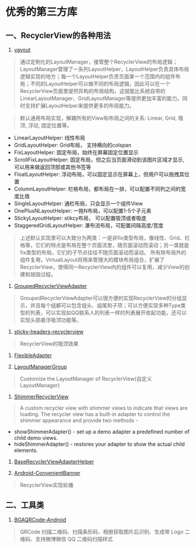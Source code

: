 # 优秀的第三方库

## 一、RecyclerView的各种用法

1. [vayout](https://github.com/alibaba/vlayout)
>通过定制化的LayoutManager，接管整个RecyclerView的布局逻辑；LayoutManager管理了一系列LayoutHelper，LayoutHelper负责具体布局逻辑实现的地方；每一个LayoutHelper负责页面某一个范围内的组件布局；不同的LayoutHelper可以做不同的布局逻辑，因此可以在一个RecyclerView页面里提供异构的布局结构，这就能比系统自带的LinearLayoutManager、GridLayoutManager等提供更加丰富的能力。同时支持扩展LayoutHelper来提供更多的布局能力。

>默认通用布局实现，解耦所有的View和布局之间的关系: Linear, Grid, 吸顶, 浮动, 固定位置等。
+ LinearLayoutHelper: 线性布局
+ GridLayoutHelper: Grid布局， 支持横向的colspan
+ FixLayoutHelper: 固定布局，始终在屏幕固定位置显示
+ ScrollFixLayoutHelper: 固定布局，但之后当页面滑动到该图片区域才显示, 可以用来做返回顶部或其他书签等
+ FloatLayoutHelper: 浮动布局，可以固定显示在屏幕上，但用户可以拖拽其位置
+ ColumnLayoutHelper: 栏格布局，都布局在一排，可以配置不同列之间的宽度比值
+ SingleLayoutHelper: 通栏布局，只会显示一个组件View
+ OnePlusNLayoutHelper: 一拖N布局，可以配置1-5个子元素
+ StickyLayoutHelper: stikcy布局， 可以配置吸顶或者吸底
+ StaggeredGridLayoutHelper: 瀑布流布局，可配置间隔高度/宽度
>上述默认实现里可以大致分为两类：一是非fix类型布局，像线性、Grid、栏格等，它们的特点是布局在整个页面流里，随页面滚动而滚动；另一类就是fix类型的布局，它们的子节点往往不随页面滚动而滚动。
所有除布局外的组件复用，VirtualLayout将用来管理大的模块布局组合，扩展了RecyclerView，使得同一RecyclerView内的组件可以复用，减少View的创建和销毁过程。

1. [GroupedRecyclerViewAdapter](https://github.com/donkingliang/GroupedRecyclerViewAdapter)
>GroupedRecyclerViewAdapter可以很方便的实现RecyclerView的分组显示，并且每个组都可以包含组头、组尾和子项；可以方便实现多种Type类型的列表，可以实现如QQ联系人的列表一样的列表展开收起功能，还可以实现头部悬浮吸顶功能等。

1. [sticky-headers-recyclerview](https://github.com/timehop/sticky-headers-recyclerview)
>RecyclerView的吸顶效果

1. [FlexibleAdapter](https://github.com/davideas/FlexibleAdapter)

1. [LayoutManagerGroup](https://github.com/DingMouRen/LayoutManagerGroup)
>Customize the LayoutManager of RecyclerView(自定义LayoutManager)

1. [ShimmerRecyclerView](https://github.com/sharish/ShimmerRecyclerView)
>A custom recycler view with shimmer views to indicate that views are loading. The recycler view has a built-in adapter to control the shimmer appearance and provide two methods -
+ showShimmerAdapter() - set up a demo adapter a predefined number of child demo views.
+ hideShimmerAdapter() - restores your adapter to show the actual child elements.

1. [BaseRecyclerViewAdapterHelper](https://github.com/CymChad/BaseRecyclerViewAdapterHelper)

1. [Android-ConvenientBanner](https://github.com/Bigkoo/Android-ConvenientBanner)
>RecyclerView实现轮播

## 二、工具类

1. [BGAQRCode-Android](https://github.com/bingoogolapple/BGAQRCode-Android)
>QRCode 扫描二维码、扫描条形码、相册获取图片后识别、生成带 Logo 二维码、支持微博微信 QQ 二维码扫描样式
